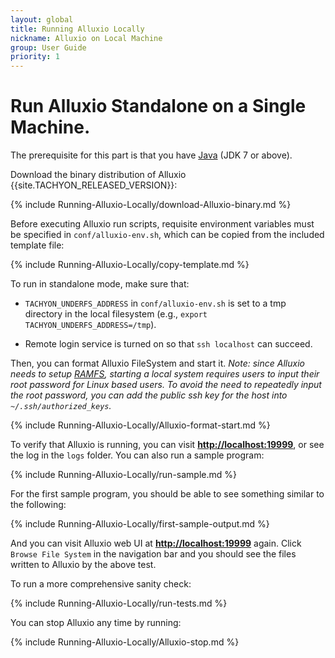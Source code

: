 ```yaml
---
layout: global
title: Running Alluxio Locally
nickname: Alluxio on Local Machine
group: User Guide
priority: 1
---
```


# Run Alluxio Standalone on a Single Machine.

The prerequisite for this part is that you have [Java](Java-Setup.html) (JDK 7 or above).

Download the binary distribution of Alluxio {{site.TACHYON_RELEASED_VERSION}}:

{% include Running-Alluxio-Locally/download-Alluxio-binary.md %}

Before executing Alluxio run scripts, requisite environment variables must be specified in
`conf/alluxio-env.sh`, which can be copied from the included template file:

{% include Running-Alluxio-Locally/copy-template.md %}

To run in standalone mode, make sure that:

* `TACHYON_UNDERFS_ADDRESS` in `conf/alluxio-env.sh` is set to a tmp directory in the local
filesystem (e.g., `export TACHYON_UNDERFS_ADDRESS=/tmp`).

* Remote login service is turned on so that `ssh localhost` can succeed.

Then, you can format Alluxio FileSystem and start it. *Note: since Alluxio needs to setup
[RAMFS](https://www.kernel.org/doc/Documentation/filesystems/ramfs-rootfs-initramfs.txt), starting a
local system requires users to input their root password for Linux based users. To avoid the need to
repeatedly input the root password, you can add the public ssh key for the host into 
`~/.ssh/authorized_keys`.*

{% include Running-Alluxio-Locally/Alluxio-format-start.md %}

To verify that Alluxio is running, you can visit
**[http://localhost:19999](http://localhost:19999)**, or see the log in the `logs` folder. You can
also run a sample program:

{% include Running-Alluxio-Locally/run-sample.md %}

For the first sample program, you should be able to see something similar to the following:

{% include Running-Alluxio-Locally/first-sample-output.md %}

And you can visit Alluxio web UI at **[http://localhost:19999](http://localhost:19999)** again.
Click `Browse File System` in the navigation bar and you should see the files written to Alluxio by
the above test.

To run a more comprehensive sanity check:

{% include Running-Alluxio-Locally/run-tests.md %}

You can stop Alluxio any time by running:

{% include Running-Alluxio-Locally/Alluxio-stop.md %}
